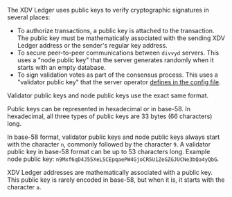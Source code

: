 The XDV Ledger uses public keys to verify cryptographic signatures in several places:

* To authorize transactions, a public key is attached to the transaction. The public key must be mathematically associated with the sending XDV Ledger address or the sender's regular key address.
* To secure peer-to-peer communications between `divvyd` servers. This uses a "node public key" that the server generates randomly when it starts with an empty database.
* To sign validation votes as part of the consensus process. This uses a "validator public key" that the server operator [defines in the config file](run-divvyd-as-a-validator.html).

Validator public keys and node public keys use the exact same format.

Public keys can be represented in hexadecimal or in base-58. In hexadecimal, all three types of public keys are 33 bytes (66 characters) long.

In base-58 format, validator public keys and node public keys always start with the character `n`, commonly followed by the character `9`. A validator public key in base-58 format can be up to 53 characters long. Example node public key: `n9Mxf6qD4J55XeLSCEpqaePW4GjoCR5U1ZeGZGJUCNe3bQa4yQbG`.

XDV Ledger addresses are mathematically associated with a public key. This public key is rarely encoded in base-58, but when it is, it starts with the character `a`.
